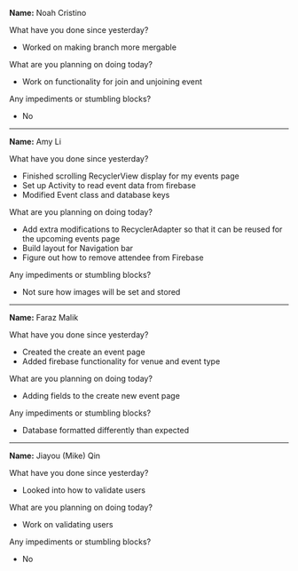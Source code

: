 __Name:__ Noah Cristino

What have you done since yesterday?
* Worked on making branch more mergable

What are you planning on doing today?
* Work on functionality for join and unjoining event

Any impediments or stumbling blocks?
* No

---

__Name:__ Amy Li

What have you done since yesterday?
* Finished scrolling RecyclerView display for my events page
* Set up Activity to read event data from firebase
* Modified Event class and database keys

What are you planning on doing today?
* Add extra modifications to RecyclerAdapter so that it can be reused for the upcoming events page
* Build layout for Navigation bar
* Figure out how to remove attendee from Firebase

Any impediments or stumbling blocks?
* Not sure how images will be set and stored

---

__Name:__ Faraz Malik

What have you done since yesterday?
* Created the create an event page
* Added firebase functionality for venue and event type

What are you planning on doing today?
* Adding fields to the create new event page

Any impediments or stumbling blocks?
* Database formatted differently than expected

---

__Name:__ Jiayou (Mike) Qin

What have you done since yesterday?
* Looked into how to validate users

What are you planning on doing today?
* Work on validating users

Any impediments or stumbling blocks?
* No
